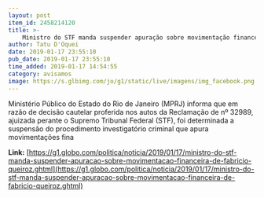 ```yaml
---
layout: post
item_id: 2458214120
title: >-
    Ministro do STF manda suspender apuração sobre movimentação financeira de Fabrício Queiroz
author: Tatu D'Oquei
date: 2019-01-17 23:55:10
pub_date: 2019-01-17 23:55:10
time_added: 2019-01-17 14:54:55
category: avisamos
image: https://s.glbimg.com/jo/g1/static/live/imagens/img_facebook.png
---
```


Ministério Público do Estado do Rio de Janeiro (MPRJ) informa que em razão de decisão cautelar proferida nos autos da Reclamação de nº 32989, ajuizada perante o Supremo Tribunal Federal (STF), foi determinada a suspensão do procedimento investigatório criminal que apura movimentações fina

**Link:** [https://g1.globo.com/politica/noticia/2019/01/17/ministro-do-stf-manda-suspender-apuracao-sobre-movimentacao-financeira-de-fabricio-queiroz.ghtml](https://g1.globo.com/politica/noticia/2019/01/17/ministro-do-stf-manda-suspender-apuracao-sobre-movimentacao-financeira-de-fabricio-queiroz.ghtml)

